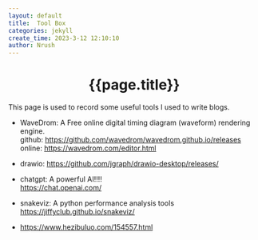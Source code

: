 ```yaml
---
layout: default
title:  Tool Box
categories: jekyll
create_time: 2023-3-12 12:10:10
author: Nrush
---
```


<center><h1>{{page.title}}</h1></center>

This page is used to record some useful tools I used to write blogs.

- WaveDrom:  A Free online digital timing diagram (waveform) rendering engine.<br>
  github: <https://github.com/wavedrom/wavedrom.github.io/releases><br>
  online: <https://wavedrom.com/editor.html>
- drawio: <https://github.com/jgraph/drawio-desktop/releases/>
- chatgpt: A powerful AI!!!!<br>
  https://chat.openai.com/
- snakeviz: A python performance analysis tools<br>
  https://jiffyclub.github.io/snakeviz/


- https://www.hezibuluo.com/154557.html